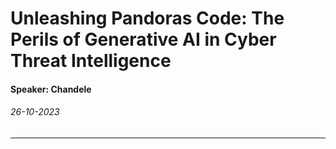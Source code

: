 # Unleashing Pandoras Code: The Perils of Generative AI in Cyber Threat Intelligence
#### Speaker: Chandele
###### 26-10-2023
---
